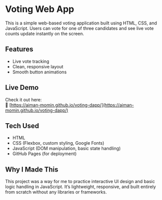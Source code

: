 # Voting Web App
This is a simple web-based voting application built using HTML, CSS, and JavaScript. Users can vote for one of three candidates and see live vote counts update instantly on the screen.

##  Features

- Live vote tracking
- Clean, responsive layout
- Smooth button animations

##  Live Demo

Check it out here:  
🔗 [https://aiman-momin.github.io/voting-dapp/](https://aiman-momin.github.io/voting-dapp/)

##  Tech Used

- HTML
- CSS (Flexbox, custom styling, Google Fonts)
- JavaScript (DOM manipulation, basic state handling)
- GitHub Pages (for deployment)

##  Why I Made This

This project was a way for me to practice interactive UI design and basic logic handling in JavaScript. It’s lightweight, responsive, and built entirely from scratch without any libraries or frameworks.

